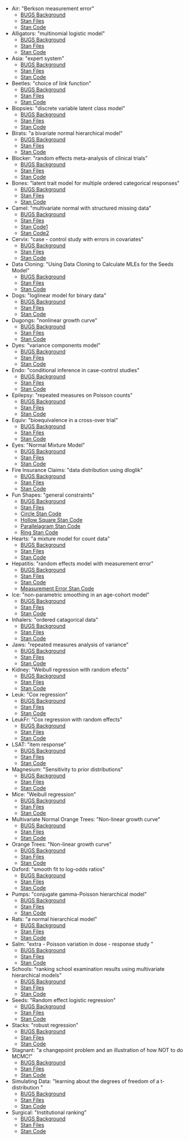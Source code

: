 * Air: "Berkson measurement error"
  * [BUGS Background](http://www.openbugs.info/Examples/Air.html) 
  * [Stan Files](https://github.com/stan-dev/stan/tree/master/src/models/bugs_examples/vol2/air)
  * [Stan Code](https://github.com/stan-dev/stan/blob/master/src/models/bugs_examples/vol2/air/air.stan)
* Alligators: "multinomial logistic model"
  * [BUGS Background](http://www.openbugs.info/Examples/Aligators.html) 
  * [Stan Files](https://github.com/stan-dev/stan/tree/master/src/models/bugs_examples/vol2/alli)
  * [Stan Code](https://github.com/stan-dev/stan/blob/master/src/models/bugs_examples/vol2/alli/alli.stan)
* Asia: "expert system"
  * [BUGS Background](http://www.openbugs.info/Examples/Asia.html) 
  * [Stan Files](https://github.com/stan-dev/stan/tree/master/src/models/bugs_examples/vol2/asia)
  * [Stan Code](https://github.com/stan-dev/stan/blob/master/src/models/bugs_examples/vol2/asia/asia.stan)
* Beetles: "choice of link function"
  * [BUGS Background](http://www.openbugs.info/Examples/Beetles.html) 
  * [Stan Files](https://github.com/stan-dev/stan/tree/master/src/models/bugs_examples/vol2/beetles)
  * [Stan Code](https://github.com/stan-dev/stan/blob/master/src/models/bugs_examples/vol2/beetles/beetles.stan)
* Biopsies: "discrete variable latent class model"
  * [BUGS Background](http://www.openbugs.info/Examples/Biopsies.html) 
  * [Stan Files](https://github.com/stan-dev/stan/tree/master/src/models/bugs_examples/vol2/biopsies)
  * [Stan Code](https://github.com/stan-dev/stan/blob/master/src/models/bugs_examples/vol2/biopsies/biopsies.stan)
* Birats: "a bivariate normal hierarchical model"
  * [BUGS Background](http://www.openbugs.info/Examples/BiRats.html) 
  * [Stan Files](https://github.com/stan-dev/stan/tree/master/src/models/bugs_examples/vol2/birats)
  * [Stan Code](https://github.com/stan-dev/stan/blob/master/src/models/bugs_examples/vol2/birats/birats.stan)
* Blocker: "random effects meta-analysis of clinical trials"
  * [BUGS Background](http://www.openbugs.info/Examples/Blockers.html) 
  * [Stan Files](https://github.com/stan-dev/stan/tree/master/src/models/bugs_examples/vol1/blocker)
  * [Stan Code](https://github.com/stan-dev/stan/blob/master/src/models/bugs_examples/vol1/blocker/blocker.stan)
* Bones: "latent trait model for multiple ordered categorical responses"
  * [BUGS Background](http://www.openbugs.info/Examples/Bones.html) 
  * [Stan Files](https://github.com/stan-dev/stan/tree/master/src/models/bugs_examples/vol1/bones)
  * [Stan Code](https://github.com/stan-dev/stan/blob/master/src/models/bugs_examples/vol1/bones/bones.stan)
* Camel: "multivariate normal with structured missing data"
  * [BUGS Background](http://www.openbugs.info/Examples/Camel.html) 
  * [Stan Files](https://github.com/stan-dev/stan/tree/master/src/models/bugs_examples/vol3/camel)
  * [Stan Code1](https://github.com/stan-dev/stan/blob/master/src/models/bugs_examples/vol3/camel/camel.stan)
  * [Stan Code2](https://github.com/stan-dev/stan/blob/master/src/models/bugs_examples/vol3/camel/camel2.stan)
* Cervix: "case - control study with errors in covariates"
  * [BUGS Background](http://www.openbugs.info/Examples/Cervix.html) 
  * [Stan Files](https://github.com/stan-dev/stan/tree/master/src/models/bugs_examples/vol2/cervix)
  * [Stan Code](https://github.com/stan-dev/stan/blob/master/src/models/bugs_examples/vol2/cervix/cervix.stan)
* Data Cloning: "Using Data Cloning to Calculate MLEs for the Seeds Model"
  * [BUGS Background](http://www.openbugs.info/Examples/DataCloning.html) 
  * [Stan Files](https://github.com/stan-dev/stan/tree/master/src/models/bugs_examples/vol3/data_cloning)
  * [Stan Code](https://github.com/stan-dev/stan/blob/master/src/models/bugs_examples/vol3/data_cloning/seeds.stan)
* Dogs: "loglinear model for binary data" 
  * [BUGS Background](http://www.openbugs.info/Examples/Dogs.html) 
  * [Stan Files](https://github.com/stan-dev/stan/tree/master/src/models/bugs_examples/vol1/dogs)
  * [Stan Code](https://github.com/stan-dev/stan/blob/master/src/models/bugs_examples/vol1/dogs/dogs.stan)
* Dugongs: "nonlinear growth curve"
  * [BUGS Background](http://www.openbugs.info/Examples/Dugongs.html) 
  * [Stan Files](https://github.com/stan-dev/stan/tree/master/src/models/bugs_examples/vol2/dugongs)
  * [Stan Code](https://github.com/stan-dev/stan/blob/master/src/models/bugs_examples/vol2/dugongs/dugongs.stan)
* Dyes: "variance components model"
  * [BUGS Background](http://www.openbugs.info/Examples/Dyes.html) 
  * [Stan Files](https://github.com/stan-dev/stan/tree/master/src/models/bugs_examples/vol1/dyes)
  * [Stan Code](https://github.com/stan-dev/stan/blob/master/src/models/bugs_examples/vol1/dyes/dyes.stan)
* Endo: "conditional inference in case-control studies"
  * [BUGS Background](http://www.openbugs.info/Examples/Endo.html) 
  * [Stan Files](https://github.com/stan-dev/stan/tree/master/src/models/bugs_examples/vol2/endo)
  * [Stan Code](https://github.com/stan-dev/stan/blob/master/src/models/bugs_examples/vol2/endo/endo.stan)
* Epilepsy: "repeated measures on Poisson counts"
  * [BUGS Background](http://www.openbugs.info/Examples/Epil.html) 
  * [Stan Files](https://github.com/stan-dev/stan/tree/master/src/models/bugs_examples/vol1/epil)
  * [Stan Code](https://github.com/stan-dev/stan/blob/master/src/models/bugs_examples/vol1/epil/epil.stan)
* Equiv: "bioequivalence in a cross-over trial"
  * [BUGS Background](http://www.openbugs.info/Examples/Equiv.html) 
  * [Stan Files](https://github.com/stan-dev/stan/tree/master/src/models/bugs_examples/vol1/equiv)
  * [Stan Code](https://github.com/stan-dev/stan/blob/master/src/models/bugs_examples/vol1/equiv/equiv.stan)
* Eyes: "Normal Mixture Model"
  * [BUGS Background](http://www.openbugs.info/Examples/Eyes.html) 
  * [Stan Files](https://github.com/stan-dev/stan/tree/master/src/models/bugs_examples/vol2/eyes)
  * [Stan Code](https://github.com/stan-dev/stan/blob/master/src/models/bugs_examples/vol2/eyes/eyes.stan)
* Fire Insurance Claims: "data distribution using dloglik"
  * [BUGS Background](http://www.openbugs.info/Examples/Fire.html) 
  * [Stan Files](https://github.com/stan-dev/stan/tree/master/src/models/bugs_examples/vol3/fire)
  * [Stan Code](https://github.com/stan-dev/stan/blob/master/src/models/bugs_examples/vol3/fire/fire.stan)
* Fun Shapes: "general constraints"
  * [BUGS Background](http://www.openbugs.info/Examples/Funshapes.html) 
  * [Stan Files](https://github.com/stan-dev/stan/tree/master/src/models/bugs_examples/vol3/funshapes)
  * [Circle Stan Code](https://github.com/stan-dev/stan/blob/master/src/models/bugs_examples/vol3/funshapes/circle.stan)
  * [Hollow Square Stan Code](https://github.com/stan-dev/stan/blob/master/src/models/bugs_examples/vol3/funshapes/hsquare.stan.0)
  * [Parallelagram Stan Code](https://github.com/stan-dev/stan/blob/master/src/models/bugs_examples/vol3/funshapes/parallelagram.stan)
  * [Ring Stan Code](https://github.com/stan-dev/stan/blob/master/src/models/bugs_examples/vol3/funshapes/ring.stan)
* Hearts: "a mixture model for count data"
  * [BUGS Background](http://www.openbugs.info/Examples/Hearts.html) 
  * [Stan Files](https://github.com/stan-dev/stan/tree/master/src/models/bugs_examples/vol2/hearts)
  * [Stan Code](https://github.com/stan-dev/stan/blob/master/src/models/bugs_examples/vol2/hearts/hearts.stan)
* Hepatitis: "random effects model with measurement error"
  * [BUGS Background](http://www.openbugs.info/Examples/Hepatitis.html) 
  * [Stan Files](https://github.com/stan-dev/stan/tree/master/src/models/bugs_examples/vol3/hepatitis)
  * [Stan Code](https://github.com/stan-dev/stan/blob/master/src/models/bugs_examples/vol3/hepatitis/hepatitis.stan)
  * [Measurement Error Stan Code](https://github.com/stan-dev/stan/blob/master/src/models/bugs_examples/vol3/hepatitis/hepatitisME.stan)
* Ice: "non-parametric smoothing in an age-cohort model"
  * [BUGS Background](http://www.openbugs.info/Examples/Ice.html) 
  * [Stan Files](https://github.com/stan-dev/stan/tree/master/src/models/bugs_examples/vol2/ice)
  * [Stan Code](https://github.com/stan-dev/stan/blob/master/src/models/bugs_examples/vol2/ice/ice.stan)
* Inhalers: "ordered catagorical data"
  * [BUGS Background](http://www.openbugs.info/Examples/Inhalers.html) 
  * [Stan Files](https://github.com/stan-dev/stan/tree/master/src/models/bugs_examples/vol1/inhalers)
  * [Stan Code](https://github.com/stan-dev/stan/blob/master/src/models/bugs_examples/vol1/inhalers/inhalers.stan)
* Jaws: "repeated measures analysis of variance"
  * [BUGS Background](http://www.openbugs.info/Examples/Jaws.html) 
  * [Stan Files](https://github.com/stan-dev/stan/tree/master/src/models/bugs_examples/vol2/jaws)
  * [Stan Code](https://github.com/stan-dev/stan/blob/master/src/models/bugs_examples/vol2/jaws/jaws.stan)
* Kidney: "Weibull regression with random efects"
  * [BUGS Background](http://www.openbugs.info/Examples/Kidney.html) 
  * [Stan Files](https://github.com/stan-dev/stan/tree/master/src/models/bugs_examples/vol1/kidney)
  * [Stan Code](https://github.com/stan-dev/stan/blob/master/src/models/bugs_examples/vol1/kidney/kidney.stan)
* Leuk: "Cox regression"
  * [BUGS Background](http://www.openbugs.info/Examples/Leuk.html) 
  * [Stan Files](https://github.com/stan-dev/stan/tree/master/src/models/bugs_examples/vol1/leuk)
  * [Stan Code](https://github.com/stan-dev/stan/blob/master/src/models/bugs_examples/vol1/leuk/leuk.stan)
* LeukFr: "Cox regression with random effects"
  * [BUGS Background](http://www.openbugs.info/Examples/Leukfr.html) 
  * [Stan Files](https://github.com/stan-dev/stan/tree/master/src/models/bugs_examples/vol1/leukfr)
  * [Stan Code](https://github.com/stan-dev/stan/blob/master/src/models/bugs_examples/vol1/leukfr/leukfr.stan)
* LSAT: "item response"
  * [BUGS Background](http://www.openbugs.info/Examples/Lsat.html) 
  * [Stan Files](https://github.com/stan-dev/stan/tree/master/src/models/bugs_examples/vol1/lsat)
  * [Stan Code](https://github.com/stan-dev/stan/blob/master/src/models/bugs_examples/vol1/lsat/lsat.stan)
* Magnesium: "Sensitivity to prior distributions"
  * [BUGS Background](http://www.openbugs.info/Examples/Magnesium.html) 
  * [Stan Files](https://github.com/stan-dev/stan/tree/master/src/models/bugs_examples/vol1/magnesium)
  * [Stan Code](https://github.com/stan-dev/stan/blob/master/src/models/bugs_examples/vol1/magnesium/magnesium.stan)
* Mice: "Weibull regression"
  * [BUGS Background](http://www.openbugs.info/Examples/Mice.html) 
  * [Stan Files](https://github.com/stan-dev/stan/tree/master/src/models/bugs_examples/vol1/mice)
  * [Stan Code](https://github.com/stan-dev/stan/blob/master/src/models/bugs_examples/vol1/mice/mice.stan)
* Multivariate Normal Orange Trees: "Non-linear growth curve"
  * [BUGS Background](http://www.openbugs.info/Examples/OtreesMVN.html) 
  * [Stan Files](https://github.com/stan-dev/stan/tree/master/src/models/bugs_examples/vol2/mvn_orange)
  * [Stan Code](https://github.com/stan-dev/stan/blob/master/src/models/bugs_examples/vol2/mvn_orange/mvn_orange.stan)
* Orange Trees: "Non-linear growth curve"
  * [BUGS Background](http://www.openbugs.info/Examples/Otrees.html) 
  * [Stan Files](https://github.com/stan-dev/stan/tree/master/src/models/bugs_examples/vol2/orange)
  * [Stan Code](https://github.com/stan-dev/stan/blob/master/src/models/bugs_examples/vol2/orange/orange.stan)
* Oxford: "smooth fit to log-odds ratios"
  * [BUGS Background](http://www.openbugs.info/Examples/Oxford.html) 
  * [Stan Files](https://github.com/stan-dev/stan/tree/master/src/models/bugs_examples/vol1/oxford)
  * [Stan Code](https://github.com/stan-dev/stan/blob/master/src/models/bugs_examples/vol1/oxford/oxford.stan)
* Pumps: "conjugate gamma-Poisson hierarchical model"
  * [BUGS Background](http://www.openbugs.info/Examples/Pumps.html) 
  * [Stan Files](https://github.com/stan-dev/stan/tree/master/src/models/bugs_examples/vol1/pump)
  * [Stan Code](https://github.com/stan-dev/stan/blob/master/src/models/bugs_examples/vol1/pump/pump.stan)
* Rats: "a normal hierarchical model"
  * [BUGS Background](http://www.openbugs.info/Examples/Rats.html) 
  * [Stan Files](https://github.com/stan-dev/stan/tree/master/src/models/bugs_examples/vol1/rats)
  * [Stan Code](https://github.com/stan-dev/stan/blob/master/src/models/bugs_examples/vol1/rats/rats.stan)
* Salm: "extra - Poisson variation in dose - response study "
  * [BUGS Background](http://www.openbugs.info/Examples/Salm.html) 
  * [Stan Files](https://github.com/stan-dev/stan/tree/master/src/models/bugs_examples/vol1/salm)
  * [Stan Code](https://github.com/stan-dev/stan/blob/master/src/models/bugs_examples/vol1/salm/salm.stan)
* Schools: "ranking school examination results using multivariate hierarchical models"
  * [BUGS Background](http://www.openbugs.info/Examples/Schools.html) 
  * [Stan Files](https://github.com/stan-dev/stan/tree/master/src/models/bugs_examples/vol2/schools)
  * [Stan Code](https://github.com/stan-dev/stan/blob/master/src/models/bugs_examples/vol2/schools/schools.stan)
* Seeds: "Random effect logistic regression"
  * [BUGS Background](http://www.openbugs.info/Examples/Seeds.html) 
  * [Stan Files](https://github.com/stan-dev/stan/tree/master/src/models/bugs_examples/vol1/seeds)
  * [Stan Code](https://github.com/stan-dev/stan/blob/master/src/models/bugs_examples/vol1/seeds/seeds.stan)
* Stacks: "robust regression"
  * [BUGS Background](http://www.openbugs.info/Examples/Stacks.html) 
  * [Stan Files](https://github.com/stan-dev/stan/tree/master/src/models/bugs_examples/vol1/stacks)
  * [Stan Code](https://github.com/stan-dev/stan/blob/master/src/models/bugs_examples/vol1/stacks/stacks.stan)
* Stagnant: "a changepoint problem and an illustration of how NOT to do MCMC!"
  * [BUGS Background](http://www.openbugs.info/Examples/Stagnant.html) 
  * [Stan Files](https://github.com/stan-dev/stan/tree/master/src/models/bugs_examples/vol2/stagnant)
  * [Stan Code](https://github.com/stan-dev/stan/blob/master/src/models/bugs_examples/vol2/stagnant/stagnant.stan)
* Simulating Data: "learning about the degrees of freedom of a t-distribution "
  * [BUGS Background](http://www.openbugs.info/Examples/t-df.html) 
  * [Stan Files](https://github.com/stan-dev/stan/tree/master/src/models/bugs_examples/vol2/t_df)
  * [Stan Code](https://github.com/stan-dev/stan/blob/master/src/models/bugs_examples/vol2/t_df/t_df.stan)
* Surgical: "Institutional ranking"
  * [BUGS Background](http://www.openbugs.info/Examples/Surgical.html) 
  * [Stan Files](https://github.com/stan-dev/stan/tree/master/src/models/bugs_examples/vol1/surgical)
  * [Stan Code](https://github.com/stan-dev/stan/blob/master/src/models/bugs_examples/vol1/surgical/surgical.stan)

